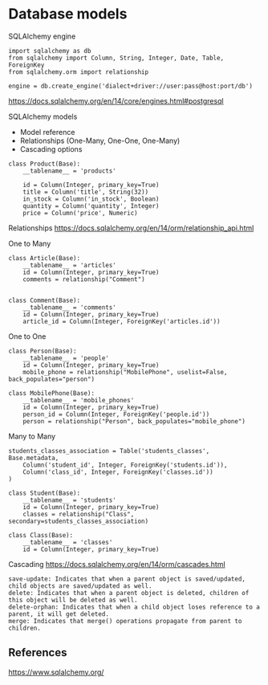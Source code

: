 # Database models 

SQLAlchemy engine
```
import sqlalchemy as db
from sqlalchemy import Column, String, Integer, Date, Table, ForeignKey
from sqlalchemy.orm import relationship

engine = db.create_engine('dialect+driver://user:pass@host:port/db')
```
https://docs.sqlalchemy.org/en/14/core/engines.html#postgresql


SQLAlchemy models
* Model reference 
* Relationships (One-Many, One-One, One-Many)
* Cascading options 

```
class Product(Base):
    __tablename__ = 'products'

    id = Column(Integer, primary_key=True)
    title = Column('title', String(32))
    in_stock = Column('in_stock', Boolean)
    quantity = Column('quantity', Integer)
    price = Column('price', Numeric)
```

Relationships
https://docs.sqlalchemy.org/en/14/orm/relationship_api.html

One to Many 
```
class Article(Base):
    __tablename__ = 'articles'
    id = Column(Integer, primary_key=True)
    comments = relationship("Comment")


class Comment(Base):
    __tablename__ = 'comments'
    id = Column(Integer, primary_key=True)
    article_id = Column(Integer, ForeignKey('articles.id'))
```

One to One 
```
class Person(Base):
    __tablename__ = 'people'
    id = Column(Integer, primary_key=True)
    mobile_phone = relationship("MobilePhone", uselist=False, back_populates="person")

class MobilePhone(Base):
    __tablename__ = 'mobile_phones'
    id = Column(Integer, primary_key=True)
    person_id = Column(Integer, ForeignKey('people.id'))
    person = relationship("Person", back_populates="mobile_phone")
```

Many to Many 
```
students_classes_association = Table('students_classes', Base.metadata,
    Column('student_id', Integer, ForeignKey('students.id')),
    Column('class_id', Integer, ForeignKey('classes.id'))
)

class Student(Base):
    __tablename__ = 'students'
    id = Column(Integer, primary_key=True)
    classes = relationship("Class", secondary=students_classes_association)

class Class(Base):
    __tablename__ = 'classes'
    id = Column(Integer, primary_key=True)
```

Cascading 
https://docs.sqlalchemy.org/en/14/orm/cascades.html
```
save-update: Indicates that when a parent object is saved/updated, child objects are saved/updated as well.
delete: Indicates that when a parent object is deleted, children of this object will be deleted as well.
delete-orphan: Indicates that when a child object loses reference to a parent, it will get deleted.
merge: Indicates that merge() operations propagate from parent to children.
```

## References
https://www.sqlalchemy.org/